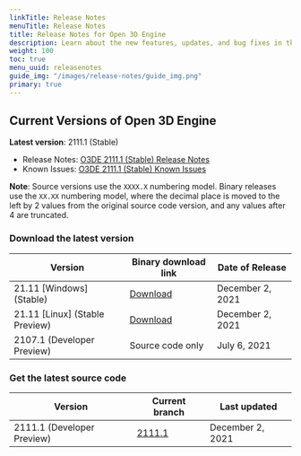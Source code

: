 ```yaml
---
linkTitle: Release Notes
menuTitle: Release Notes
title: Release Notes for Open 3D Engine
description: Learn about the new features, updates, and bug fixes in the current release of Open 3D Engine.
weight: 100
toc: true
menu_uuid: releasenotes
guide_img: "/images/release-notes/guide_img.png"
primary: true
---
```


## Current Versions of Open 3D Engine

**Latest version**: 2111.1 (Stable)

* Release Notes: [O3DE 2111.1 (Stable) Release Notes](./archive/2111-1-release-notes)
* Known Issues: [O3DE 2111.1 (Stable) Known Issues](https://github.com/o3de/o3de/issues/1736)

**Note**: Source versions use the `XXXX.X` numbering model. Binary releases use the `XX.XX` numbering model, where the decimal place is moved to the left by 2 values from the original source code version, and any values after 4 are truncated.
### Download the latest version

| Version                            | Binary download link                             |  Date of Release   |
|------------------------------------|--------------------------------------------------|--------------------|
| 21.11 \[Windows\] (Stable)         | [Download](https://o3debinaries.org/development/Latest/Windows/o3de_installer.exe) | December 2, 2021   |
| 21.11 \[Linux\] (Stable Preview)   | [Download](https://o3debinaries.org/main/Latest/Linux/O3DE_latest.deb            ) | December 2, 2021   |
| 2107.1 (Developer Preview)         | Source code only                                 | July 6, 2021       |

### Get the latest source code

| Version         | Current branch                                              | Last updated       |
|-----------------|-------------------------------------------------------------|--------------------|
| 2111.1 (Developer Preview) | [2111.1](https://github.com/o3de/o3de/tree/main) |  December 2, 2021  |

